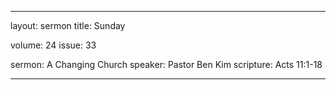 --- 

layout: sermon
title: Sunday

volume: 24
issue: 33

sermon: A Changing Church
speaker: Pastor Ben Kim
scripture: Acts 11:1-18

---